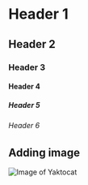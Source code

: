 # Header 1
## Header 2 
### Header 3 
#### Header 4 
##### Header 5 
###### Header 6 

## Adding image 
![Image of Yaktocat](https://octodex.github.com/images/yaktocat.png)
